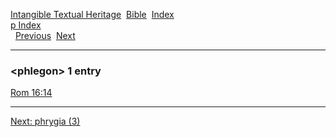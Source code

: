 [Intangible Textual Heritage](../../index)  [Bible](../index) 
[Index](index)   
[p Index](_p_)  
  [Previous](c08514)  [Next](c08516) 

------------------------------------------------------------------------

### &lt;phlegon&gt; 1 entry

[Rom 16:14](../kjv/rom016.htm#014)  

------------------------------------------------------------------------

[Next: phrygia (3)](c08516)
